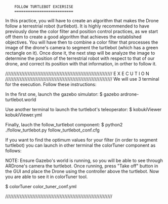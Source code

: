 		FOLLOW TURTLEBOT EXCERSISE
		==========================
In this practice, you will have to create an algorithm that makes the Drone follow a terrestrial robot (turtlebot). It is highly recommended to have previously done the color filter and position control practices, as we start off them to create a good algorithm that achieves the established objectives. 
You will have then to combine a color filter that processes the image of the drone's camera to segment the turtlebot (which has a green rectangle on it). Once done it, the next step will be analyze the image to determine the position of the terrestrial robot with respect to that of our drone, and correct its position with that information, in orther to follow it.

///////////////////////////////////////////////////////////////////
 			E X E C U T I O N 
///////////////////////////////////////////////////////////////////
We will use 3 terminal for the execution. Follow these instructions:

In the first one, launch the gazebo simulator:
$ gazebo ardrone-turtlebot.world

Use another terminal to launch the turtlebot's teleoperator:
$ kobukiViewer kobukiViewer.yml

Finally, lauch the follow_turtlebot component:
$ python2 ./follow_turtlebot.py follow_turtlebot_conf.cfg

If you want to find the optimum values for your filter (in order to segment turtlebot) you can launch in other terminal the colorTuner component as follows:

NOTE: Ensure Gazebo's world is running, so you will be able to see through ARDrone's camera the turtlebot. Once running, press "Take off" button in the GUI and place the Drone using the controller above the turtlebot. Now you are able to see it in colorTuner tool.

$ colorTuner color_tuner_conf.yml 

///////////////////////////////////////////////////////////////////
